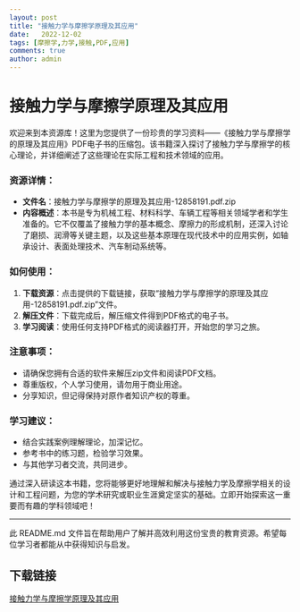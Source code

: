 ```yaml
---
layout: post
title: "接触力学与摩擦学原理及其应用"
date:   2022-12-02
tags: [摩擦学,力学,接触,PDF,应用]
comments: true
author: admin
---
```

# 接触力学与摩擦学原理及其应用

欢迎来到本资源库！这里为您提供了一份珍贵的学习资料——《接触力学与摩擦学的原理及其应用》PDF电子书的压缩包。该书籍深入探讨了接触力学与摩擦学的核心理论，并详细阐述了这些理论在实际工程和技术领域的应用。

### 资源详情：

- **文件名**：接触力学与摩擦学的原理及其应用-12858191.pdf.zip
- **内容概述**：本书是专为机械工程、材料科学、车辆工程等相关领域学者和学生准备的。它不仅覆盖了接触力学的基本概念、摩擦力的形成机制，还深入讨论了磨损、润滑等关键主题，以及这些基本原理在现代技术中的应用实例，如轴承设计、表面处理技术、汽车制动系统等。

### 如何使用：

1. **下载资源**：点击提供的下载链接，获取“接触力学与摩擦学的原理及其应用-12858191.pdf.zip”文件。
2. **解压文件**：下载完成后，解压缩文件得到PDF格式的电子书。
3. **学习阅读**：使用任何支持PDF格式的阅读器打开，开始您的学习之旅。

### 注意事项：
- 请确保您拥有合适的软件来解压zip文件和阅读PDF文档。
- 尊重版权，个人学习使用，请勿用于商业用途。
- 分享知识，但记得保持对原作者知识产权的尊重。

### 学习建议：
- 结合实践案例理解理论，加深记忆。
- 参考书中的练习题，检验学习效果。
- 与其他学习者交流，共同进步。

通过深入研读这本书籍，您将能够更好地理解和解决与接触力学及摩擦学相关的设计和工程问题，为您的学术研究或职业生涯奠定坚实的基础。立即开始探索这一重要而有趣的学科领域吧！

---

此 README.md 文件旨在帮助用户了解并高效利用这份宝贵的教育资源。希望每位学习者都能从中获得知识与启发。

## 下载链接

[接触力学与摩擦学原理及其应用](https://pan.quark.cn/s/5924fba75338)